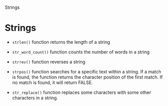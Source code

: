 Strings

# Strings

* `strlen()` function returns the length of a string

* `str_word_count()` function counts the number of words in a string

* `strrev()` function reverses a string

* `strpos()` function searches for a specific text within a string. If a match is found, the function returns the character position of the first match. If no match is found, it will return FALSE.

* `str_replace()` function replaces some characters with some other characters in a string.